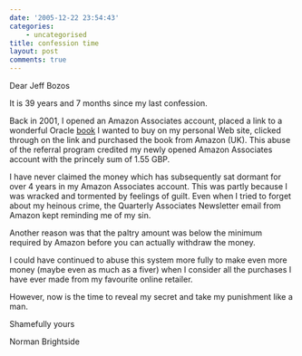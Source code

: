 ```yaml
---
date: '2005-12-22 23:54:43'
categories:
    - uncategorised
title: confession time
layout: post
comments: true
---
```


Dear Jeff Bozos

It is 39 years and 7 months since my last confession.

Back in 2001, I opened an Amazon Associates account, placed a link to a
wonderful Oracle
[book](http://www.amazon.co.uk/exec/obidos/ASIN/0201715848/203-5161126-0599122)
I wanted to buy on my personal Web site, clicked through on the link and
purchased the book from Amazon (UK). This abuse of the referral program
credited my newly opened Amazon Associates account with the princely sum
of 1.55 GBP.

I have never claimed the money which has subsequently sat dormant for
over 4 years in my Amazon Associates account. This was partly because I
was wracked and tormented by feelings of guilt. Even when I tried to
forget about my heinous crime, the Quarterly Associates Newsletter email
from Amazon kept reminding me of my sin.

Another reason was that the paltry amount was below the minimum required
by Amazon before you can actually withdraw the money.

I could have continued to abuse this system more fully to make even more
money (maybe even as much as a fiver) when I consider all the purchases
I have ever made from my favourite online retailer.

However, now is the time to reveal my secret and take my punishment like
a man.

Shamefully yours

Norman Brightside
